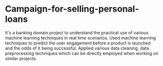 # Campaign-for-selling-personal-loans

It's a banking domain project to understand the practical use of various machine learning techniques in real time scenarios.
Used machine learning techniques to predict the user engagement before a product is launched and the odds of it being successful. 
Applied various data cleaning, data preprocessing techniques which can be directly employed when working on similar projects.
